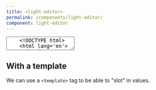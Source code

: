 ```yaml
---
title: <light-editor>
permalink: /components/light-editor/
component: light-editor
---
```


<!-- Register it with the lazy loader -->
<light-editor style="display: none;"></light-editor>

<light-editor>
  <textarea>
    <!DOCTYPE html>
    <html lang='en'>
      <head>
        <meta charset='UTF-8'>
        <title>Hello World</title>
      </head>
      <body>
        <main>
          <h1>Hello World</h1>
          Sup
          <script>console.log('Yo')</script>
        </main>
      </body>
    </html>
  </textarea>
</light-editor>

<light-preview preview-mode="shadow-dom">
  <template slot="code">
    <light-editor>
      <textarea>
        <!DOCTYPE html>
        <html lang='en'>
          <head>
            <meta charset='UTF-8'>
            <title>Hello World</title>
          </head>
          <body>
            <main>
              <h1>Hello World</h1>
              Sup
              <script>console.log('Yo')</script>
              &lt;textarea&gt;&lt;/textarea&gt;
            </main>
          </body>
        </html>
      </textarea>
    </light-editor>
  </template>
</light-preview>

<light-preview preview-mode="shadow-dom">
  <template slot='code'>
    <light-editor>
      <textarea>
        <!DOCTYPE html>
        <html lang='en'>
          <head>
            <meta charset='UTF-8'>
            <title>Hello World</title>
          </head>
          <body>
            <main>
              <h1>Hello World</h1>
              Sup
              <script>console.log('Yo')</script>
            </main>
          </body>
        </html>
      </textarea>
    </light-editor>
  </template>
</light-preview>

<light-preview preview-mode="shadow-dom">
  <template slot='code'>
    <light-editor value="<!DOCTYPE html>
<html lang='en'>
  <head>
    <meta charset='UTF-8'>
    <title>Hello World</title>
  </head>
  <body>
    <main>
      <h1>Hello World</h1>
      Sup
      <script>console.log('Yo')</script>
    </main>
  </body>
</html>">
    </light-editor>
  </template>
</light-preview>


<light-preview preview-mode="shadow-dom">
  <template slot="code">
    <light-editor value="<div>Hello World!</div>">
    </light-editor>
  </template>
</light-preview>

## With a template

We can use a `<template>` tag to be able to "slot" in values.

<light-preview preview-mode="shadow-dom">
  <template slot="code">
    <light-editor>
      <template>
        <div>
          <div>Hello World</div>
          <div>What's up dude</div>
        </div>

        <template>
          A template in a template?!!?!?
        </template>

        This is madness!!
      </template>
    </light-editor>
  </template>
</light-preview>

## Changing the highlight language to CSS

By default, the highlighter from Highlight.js only supports HTML / CSS / JS.
This is intentional to keep the bundle size low.

<light-preview preview-mode="shadow-dom">
  <template slot="code">
    <light-editor language="css">
      <template>
        html, body {
          min-height: 100%;
          height: 100%;
          padding: 0;
          margin: 0;
        }

        light-pen {
          height: 100%;
        }
      </template>
    </light-editor>
  </template>
</light-preview>

## Caveats

Declarative slots are hard. The most "consistent" is to use `value`. Like so:

```
<light-editor value="<html></html>"></light-editor>
```

### Problems with declarative slotting

`<textarea>` requires:

```html
<light-editor>
  <textarea>
    &lt;textarea&gt;&lt;/textarea&gt;
  </textarea>
</light-editor>
```

```html
<light-editor>
  <script type="text/plain">
    <script>&lt;/script>
  </script>
</light-editor>
```

`<template>` formats the HTML and strips improper HTML. It's also not suitable for non-HTML strings.
`<xmp>` is deprecated and also has some issues.
`<!-- -->` Could be used but runs into issues if you want comments in HTML.

